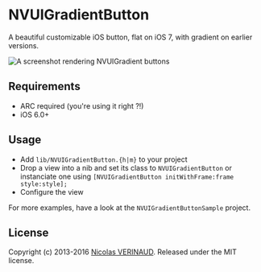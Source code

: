 # NVUIGradientButton

A beautiful customizable iOS button, flat on iOS 7, with gradient on earlier versions.

![A screenshot rendering NVUIGradient buttons](https://raw.github.com/nverinaud/NVUIGradientButton/master/images/screen1-6-1.png)

## Requirements

* ARC required (you're using it right ?!)
* iOS 6.0+

## Usage

* Add `lib/NVUIGradientButton.{h|m}` to your project
* Drop a view into a nib and set its class to `NVUIGradientButton` or instanciate one using `[NVUIGradientButton initWithFrame:frame style:style];`
* Configure the view

For more examples, have a look at the `NVUIGradientButtonSample` project.

## License

Copyright (c) 2013-2016 [Nicolas VERINAUD](http://www.nverinaud.com). Released under the MIT license.